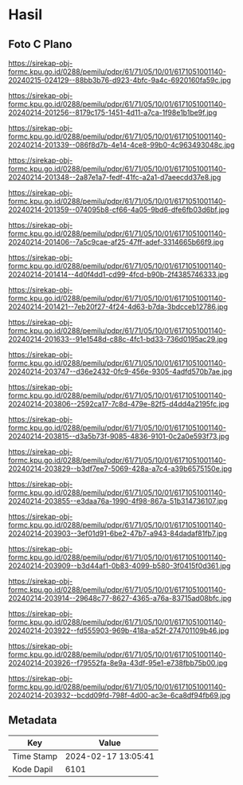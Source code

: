 # Hasil

## Foto C Plano

https://sirekap-obj-formc.kpu.go.id/0288/pemilu/pdpr/61/71/05/10/01/6171051001140-20240215-024129--88bb3b76-d923-4bfc-9a4c-6920160fa59c.jpg

https://sirekap-obj-formc.kpu.go.id/0288/pemilu/pdpr/61/71/05/10/01/6171051001140-20240214-201256--8179c175-1451-4d11-a7ca-1f98e1b1be9f.jpg

https://sirekap-obj-formc.kpu.go.id/0288/pemilu/pdpr/61/71/05/10/01/6171051001140-20240214-201339--086f8d7b-4e14-4ce8-99b0-4c963493048c.jpg

https://sirekap-obj-formc.kpu.go.id/0288/pemilu/pdpr/61/71/05/10/01/6171051001140-20240214-201348--2a87e1a7-fedf-41fc-a2a1-d7aeecdd37e8.jpg

https://sirekap-obj-formc.kpu.go.id/0288/pemilu/pdpr/61/71/05/10/01/6171051001140-20240214-201359--074095b8-cf66-4a05-9bd6-dfe6fb03d6bf.jpg

https://sirekap-obj-formc.kpu.go.id/0288/pemilu/pdpr/61/71/05/10/01/6171051001140-20240214-201406--7a5c9cae-af25-47ff-adef-3314665b66f9.jpg

https://sirekap-obj-formc.kpu.go.id/0288/pemilu/pdpr/61/71/05/10/01/6171051001140-20240214-201414--4d0f4dd1-cd99-4fcd-b90b-2f4385746333.jpg

https://sirekap-obj-formc.kpu.go.id/0288/pemilu/pdpr/61/71/05/10/01/6171051001140-20240214-201421--7eb20f27-4f24-4d63-b7da-3bdcceb12786.jpg

https://sirekap-obj-formc.kpu.go.id/0288/pemilu/pdpr/61/71/05/10/01/6171051001140-20240214-201633--91e1548d-c88c-4fc1-bd33-736d0195ac29.jpg

https://sirekap-obj-formc.kpu.go.id/0288/pemilu/pdpr/61/71/05/10/01/6171051001140-20240214-203747--d36e2432-0fc9-456e-9305-4adfd570b7ae.jpg

https://sirekap-obj-formc.kpu.go.id/0288/pemilu/pdpr/61/71/05/10/01/6171051001140-20240214-203806--2592ca17-7c8d-479e-82f5-d4dd4a2195fc.jpg

https://sirekap-obj-formc.kpu.go.id/0288/pemilu/pdpr/61/71/05/10/01/6171051001140-20240214-203815--d3a5b73f-9085-4836-9101-0c2a0e593f73.jpg

https://sirekap-obj-formc.kpu.go.id/0288/pemilu/pdpr/61/71/05/10/01/6171051001140-20240214-203829--b3df7ee7-5069-428a-a7c4-a39b6575150e.jpg

https://sirekap-obj-formc.kpu.go.id/0288/pemilu/pdpr/61/71/05/10/01/6171051001140-20240214-203855--e3daa76a-1990-4f98-867a-51b314736107.jpg

https://sirekap-obj-formc.kpu.go.id/0288/pemilu/pdpr/61/71/05/10/01/6171051001140-20240214-203903--3ef01d91-6be2-47b7-a943-84dadaf81fb7.jpg

https://sirekap-obj-formc.kpu.go.id/0288/pemilu/pdpr/61/71/05/10/01/6171051001140-20240214-203909--b3d44af1-0b83-4099-b580-3f0415f0d361.jpg

https://sirekap-obj-formc.kpu.go.id/0288/pemilu/pdpr/61/71/05/10/01/6171051001140-20240214-203914--29648c77-8627-4365-a76a-83715ad08bfc.jpg

https://sirekap-obj-formc.kpu.go.id/0288/pemilu/pdpr/61/71/05/10/01/6171051001140-20240214-203922--fd555903-969b-418a-a52f-274701109b46.jpg

https://sirekap-obj-formc.kpu.go.id/0288/pemilu/pdpr/61/71/05/10/01/6171051001140-20240214-203926--f79552fa-8e9a-43df-95e1-e738fbb75b00.jpg

https://sirekap-obj-formc.kpu.go.id/0288/pemilu/pdpr/61/71/05/10/01/6171051001140-20240214-203932--bcdd09fd-798f-4d00-ac3e-6ca8df94fb69.jpg


## Metadata

| Key        | Value               |
| ---------- | ------------------- |
| Time Stamp | 2024-02-17 13:05:41 |
| Kode Dapil | 6101                |



